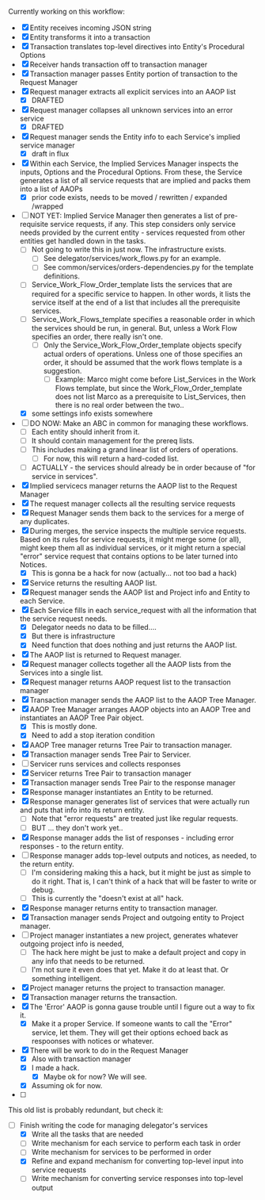 Currently working on this workflow:
- [x] Entity receives incoming JSON string
- [x] Entity transforms it into a transaction
- [x] Transaction translates top-level directives into Entity's Procedural Options
- [x] Receiver hands transaction off to transaction manager
- [x] Transaction manager passes Entity portion of transaction to the  Request Manager
- [x] Request manager extracts all explicit services into an AAOP list 
	- [x] DRAFTED
- [x] Request manager collapses all unknown services into an error service 
	- [x] DRAFTED
- [x] Request manager sends the Entity info to each Service's implied service manager 
	- [x] draft in flux
- [x] Within each Service, the Implied Services Manager inspects the inputs, Options and the Procedural Options.  From these, the Service generates a list of all service requests that are implied and packs them into a list of AAOPs 
	- [x] prior code exists, needs to be moved / rewritten / expanded /wrapped
- [ ] NOT YET:  Implied Service Manager then generates a list of pre-requisite service requests, if any.  This step considers only service needs provided by the current entity - services requested from other entities get handled down in the tasks.
	- [ ] Not going to write this in just now.  The infrastructure exists.  
		- [ ] See delegator/services/work_flows.py for an example.
		- [ ] See common/services/orders-dependencies.py for the template definitions.
	- [ ] Service_Work_Flow_Order_template lists the services that are required for a specific service to happen.  In other words, it lists the service itself at the end of a list that includes all the prerequisite services.
	- [ ] Service_Work_Flows_template specifies a reasonable order in which the services should be run, in general.  But, unless a Work Flow specifies an order, there really isn't one.
		- [ ] Only the Service_Work_Flow_Order_template objects specify actual orders of operations.  Unless one of those specifies an order, it should be assumed that the work flows template is a suggestion.  
			- [ ] Example:  Marco might come before List_Services in the Work Flows template, but since the Work_Flow_Order_template does not list Marco as a prerequisite to List_Services, then there is no real order between the two..
	- [x] some settings info exists somewhere 
- [ ] DO NOW:  Make an ABC in common for managing these workflows.
	- [ ] Each entity should inherit from it.
	- [ ] It should contain management for the prereq lists.
	- [ ] This includes making a grand linear list of orders of operations.
		- [ ] For now, this will return a hard-coded list.
	- [ ] ACTUALLY - the services should already be in order because of "for service in services".
- [x] Implied servicecs manager returns the AAOP list to the Request Manager 
- [x] The request manager collects all the resulting service requests 
- [x] Request Manager sends them back to the services for a merge of any duplicates.
- [x] During merges, the service inspects the multiple service requests.  Based on its rules for service requests, it might merge some (or all), might keep them all as individual services, or it might return a special "error" service request that contains options to be later turned into Notices.
	- [x] This is gonna be a hack for now (actually... not too bad a hack)
- [x] Service returns the resulting AAOP list.
- [x] Request manager sends the AAOP list and Project info  and Entity to each Service.
- [x] Each Service fills in each service_request with all the information that the service request needs. 
	- [x] Delegator needs no data to be filled....  
	- [x] But there is infrastructure
	- [x] Need function that does nothing and just returns the AAOP list.
- [x] The AAOP list is returned to Request manager.
- [x] Request manager collects together all the AAOP lists from the Services into a single list.
- [x] Request manager returns AAOP request list to the transaction manager 
- [x] Transaction manager sends the AAOP list to the AAOP Tree Manager.  
- [x] AAOP Tree Manager arranges AAOP objects into an AAOP Tree and instantiates an AAOP Tree Pair object.
	- [x] This is mostly done.
	- [x] Need to add a stop iteration condition
- [x] AAOP Tree manager returns Tree Pair to transaction manager.
- [x] Transaction manager sends Tree Pair to Servicer.
- [ ] Servicer runs services and collects responses
- [x] Servicer returns Tree Pair to transaction manager
- [x] Transaction manager sends Tree Pair to the response manager
- [x] Response manager instantiates an Entity to be returned.
- [x] Response manager generates list of services that were actually run and puts that info into its return entity.
	- [ ] Note that "error requests" are treated just like regular requests.
	- [ ] BUT ... they don't work yet..
- [x] Response manager adds the list of responses - including error responses - to the return entity.
- [ ] Response manager adds top-level outputs and notices, as needed, to the return entity.
	- [ ] I'm considering making this a hack, but it might be just as simple to do it right.  That is, I can't think of a hack that will be faster to write or debug.
	- [ ] This is currently the "doesn't exist at all" hack.
- [x] Response manager returns entity to transaction manager.
- [x] Transaction manager sends Project and outgoing entity to Project manager.
- [ ] Project manager instantiates a new project, generates whatever outgoing project info is needed, 
	- [ ] The hack here might be just to make a default project and copy in any info that needs to be returned. 
	- [ ] I'm not sure it even does that yet.  Make it do at least that.  Or something intelligent.
- [x] Project manager returns the project to transaction manager.
- [x] Transaction manager returns the transaction.
- [x] The 'Error' AAOP is gonna gause trouble until I figure out a way to fix it.
	- [x] Make it a proper Service.  If someone wants to call the "Error" service, let them.   They will get their options echoed back as respoonses with notices or whatever.
- [x] There will be work to do in the Request Manager
	- [x] Also with transaction manager
	- [x] I made a hack.  
		- [x] Maybe ok for now?  We will see.  
	- [x] Assuming ok for now.
- [ ] 

This old list is probably redundant, but check it:

- [ ] Finish writing the code for managing delegator's services 
	- [x] Write all the tasks that are needed
	- [ ] Write mechanism for each service to perform each task in order
	- [ ] Write mechanism for services to be performed in order
	- [x] Refine and expand mechanism for converting top-level input into service requests
	- [ ] Write mechanism for converting service responses into top-level output